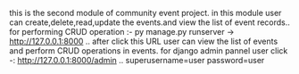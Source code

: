 this is the second module of community event project.
in this module user can  create,delete,read,update the events.and view the list of event records..
for performing CRUD operation :- py manage.py runserver -> http://127.0.0.1:8000  .. after click this URL user can view the list of events and perform CRUD operations in events.
for django admin pannel user click -: http://127.0.0.1:8000/admin ..
superusername=user
password=user
